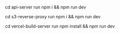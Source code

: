 <!-- For running api server -->

cd api-server
run npm i && npm run dev

<!-- For running s3-reverse proxy -->

cd s3-reverse-proxy
run npm i && npm run dev

<!-- For vercel build server -->

cd vercel-build-server
run npm install && npm run dev
